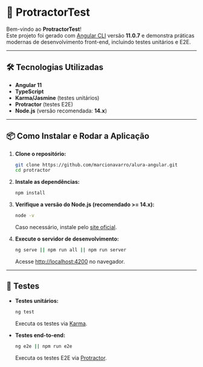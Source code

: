 # 🚀 ProtractorTest

Bem-vindo ao **ProtractorTest**!  
Este projeto foi gerado com [Angular CLI](https://github.com/angular/angular-cli) versão **11.0.7** e demonstra práticas modernas de desenvolvimento front-end, incluindo testes unitários e E2E.

---

## 🛠️ Tecnologias Utilizadas

- **Angular 11**
- **TypeScript**
- **Karma/Jasmine** (testes unitários)
- **Protractor** (testes E2E)
- **Node.js** (versão recomendada: **14.x**)

---

## 📦 Como Instalar e Rodar a Aplicação

1. **Clone o repositório:**
   ```sh
   git clone https://github.com/marcionavarro/alura-angular.git
   cd protractor
   ```

2. **Instale as dependências:**
   ```sh
   npm install
   ```

3. **Verifique a versão do Node.js (recomendado >= 14.x):**
   ```sh
   node -v
   ```
   Caso necessário, instale pelo [site oficial](https://nodejs.org/en/download/releases/).

4. **Execute o servidor de desenvolvimento:**
   ```sh
   ng serve || npm run all || npm run server
   ```
   Acesse [http://localhost:4200](http://localhost:4200) no navegador.

---

## 🧪 Testes

- **Testes unitários:**  
  ```sh
  ng test
  ```
  Executa os testes via [Karma](https://karma-runner.github.io).

- **Testes end-to-end:**  
  ```sh
  ng e2e || npm run e2e
  ```
  Executa os testes E2E via [Protractor](http://www.protractortest.org/).
